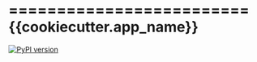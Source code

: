 =========================
{{cookiecutter.app_name}}
=========================

[![PyPI version](https://badge.fury.io/py/{{cookiecutter.app_name}}.svg)](https://badge.fury.io/py/{{cookiecutter.app_name}})
